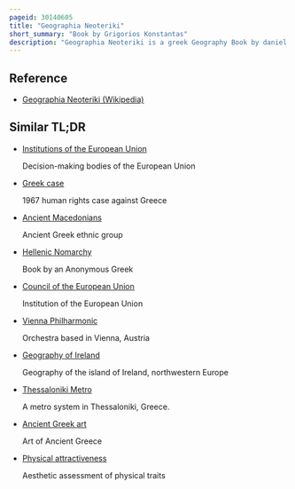 ```yaml
---
pageid: 30140605
title: "Geographia Neoteriki"
short_summary: "Book by Grigorios Konstantas"
description: "Geographia Neoteriki is a greek Geography Book by daniel Philippidis and Grigorios konstantas it was printed in 1791 in Vienna. It focused on both the physical and human Geography Features of the European Continent and especially on Southeastern Europe, and is considered one of the most remarkable Works of the modern Greek Enlightenment. For this Time the Authors of Geographia Neoteriki adopted new geographical Methodologies primarily based on personal Examination of the described Areas and used as Sources a Number of contemporary european Handbooks."
---
```


## Reference

- [Geographia Neoteriki (Wikipedia)](https://en.wikipedia.org/?curid=30140605)

## Similar TL;DR

- [Institutions of the European Union](/tldr/en/institutions-of-the-european-union)

  Decision-making bodies of the European Union

- [Greek case](/tldr/en/greek-case)

  1967 human rights case against Greece

- [Ancient Macedonians](/tldr/en/ancient-macedonians)

  Ancient Greek ethnic group

- [Hellenic Nomarchy](/tldr/en/hellenic-nomarchy)

  Book by an Anonymous Greek

- [Council of the European Union](/tldr/en/council-of-the-european-union)

  Institution of the European Union

- [Vienna Philharmonic](/tldr/en/vienna-philharmonic)

  Orchestra based in Vienna, Austria

- [Geography of Ireland](/tldr/en/geography-of-ireland)

  Geography of the island of Ireland, northwestern Europe

- [Thessaloniki Metro](/tldr/en/thessaloniki-metro)

  A metro system in Thessaloniki, Greece.

- [Ancient Greek art](/tldr/en/ancient-greek-art)

  Art of Ancient Greece

- [Physical attractiveness](/tldr/en/physical-attractiveness)

  Aesthetic assessment of physical traits
